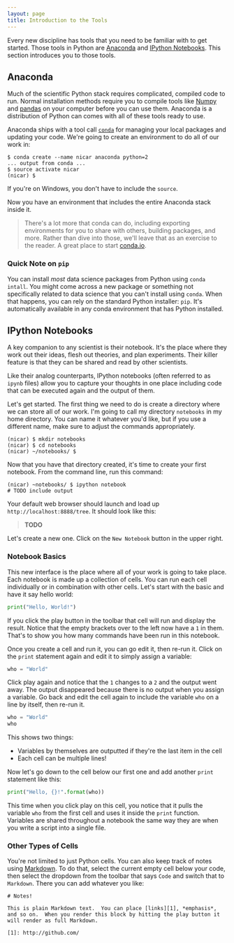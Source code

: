 ```yaml
---
layout: page
title: Introduction to the Tools
---
```


Every new discipline has tools that you need to be familiar with to get started.
Those tools in Python are [Anaconda][] and [IPython Notebooks][].  This section
introduces you to those tools.


## Anaconda

Much of the scientific Python stack requires complicated, compiled code to run.
Normal installation methods require you to compile tools like [Numpy][] and
[pandas][] on your computer before you can use them.  Anaconda is a distribution
of Python can comes with all of these tools ready to use.

Anaconda ships with a tool call [`conda`][conda] for managing your local
packages and updating your code.  We're going to create an environment to do
all of our work in:

```console
$ conda create --name nicar anaconda python=2
... output from conda ...
$ source activate nicar
(nicar) $
```

If you're on Windows, you don't have to include the `source`.

Now you have an environment that includes the entire Anaconda stack inside it.

> There's a lot more that conda can do, including exporting environments for you
> to share with others, building packages, and more.  Rather than dive into
> those, we'll leave that as an exercise to the reader.  A great place to start
> [conda.io][conda].


### Quick Note on `pip`

You can install *most* data science packages from Python using `conda intall`.
You might come across a new package or something not specifically related to
data science that you can't install using `conda`.  When that happens, you can
rely on the standard Python installer: `pip`.  It's automatically available in
any conda environment that has Python installed.


## IPython Notebooks

A key companion to any scientist is their notebook.  It's the place where they
work out their ideas, flesh out theories, and plan experiments.  Their killer
feature is that they can be shared and read by other scientists.

Like their analog counterparts, IPython notebooks (often referred to as `ipynb`
files) allow you to capture your thoughts in one place including code that can
be executed again and the output of them.

Let's get started.  The first thing we need to do is create a directory where
we can store all of our work.  I'm going to call my directory `notebooks` in my
home directory.  You can name it whatever you'd like, but if you use a different
name, make sure to adjust the commands appropriately.

```console
(nicar) $ mkdir notebooks
(nicar) $ cd notebooks
(nicar) ~/notebooks/ $
```

Now that you have that directory created, it's time to create your first
notebook.  From the command line, run this command:

```console
(nicar) ~notebooks/ $ ipython notebook
# TODO include output
```

Your default web browser should launch and load up `http://localhost:8888/tree`.
It should look like this:

> **TODO**

Let's create a new one.  Click on the `New Notebook` button in the upper right.

### Notebook Basics

This new interface is the place where all of your work is going to take place.
Each notebook is made up a collection of cells.  You can run each cell
individually or in combination with other cells.  Let's start with the basic
and have it say hello world:

```python
print("Hello, World!")
```

If you click the play button in the toolbar that cell will run and display the
result.  Notice that the empty brackets over to the left now have a `1` in them.
That's to show you how many commands have been run in this notebook.

Once you create a cell and run it, you can go edit it, then re-run it.  Click
on the `print` statement again and edit it to simply assign a variable:

```python
who = "World"
```

Click play again and notice that the `1` changes to a `2` and the output went
away.  The output disappeared because there is no output when you assign a
variable.  Go back and edit the cell again to include the variable `who` on a
line by itself, then re-run it.

```python
who = "World"
who
```

This shows two things:

* Variables by themselves are outputted if they're the last item in the cell
* Each cell can be multiple lines!

Now let's go down to the cell below our first one and add another `print`
statement like this:

```python
print("Hello, {}!".format(who))
```

This time when you click play on this cell, you notice that it pulls the
variable `who` from the first cell and uses it inside the `print` function.
Variables are shared throughout a notebook the same way they are when you write
a script into a single file.


### Other Types of Cells

You're not limited to just Python cells.  You can also keep track of notes using
[Markdown][].  To do that, select the current empty cell below your code, then
select the dropdown from the toolbar that says `Code` and switch that to
`Markdown`.  There you can add whatever you like:

    # Notes!

    This is plain Markdown text.  You can place [links][1], *emphasis*,
    and so on.  When you render this block by hitting the play button it
    will render as full Markdown.

    [1]: http://github.com/


[Anaconda]: http://continuum.io/downloads
[conda]: http://conda.io/
[IPython Notebooks]: http://ipython.org/notebook.html
[Markdown]: http://daringfireball.net/projects/markdown/syntax
[Numpy]: http://www.numpy.org/
[Pandas]: http://pandas.pydata.org/
